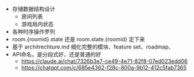 - 存储数据结构设计
  - 房间列表
  - 游戏局内状态
- 各种时序操作罗列
- room.{roomid}.state 还是 room.state.{roomid} 定下来
- 基于 architrechture.md 细化完整的模块、feature set、roadmap、
- API命名，是分段式好，还是普通的好 
  - https://claude.ai/chat/7326b3e7-ce49-4e71-82f8-07ed023edd06
  - https://chatgpt.com/c/685e4362-f28c-800a-9b12-412c5fab7365